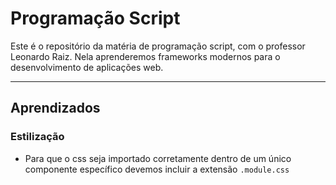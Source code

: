 # Programação Script
Este é o repositório da matéria de programação script, com o professor Leonardo Raiz.
Nela aprenderemos frameworks modernos para o desenvolvimento de aplicações web.

---

## Aprendizados

### Estilização
- Para que o css seja importado corretamente dentro de um único componente específico devemos incluir a extensão `.module.css`